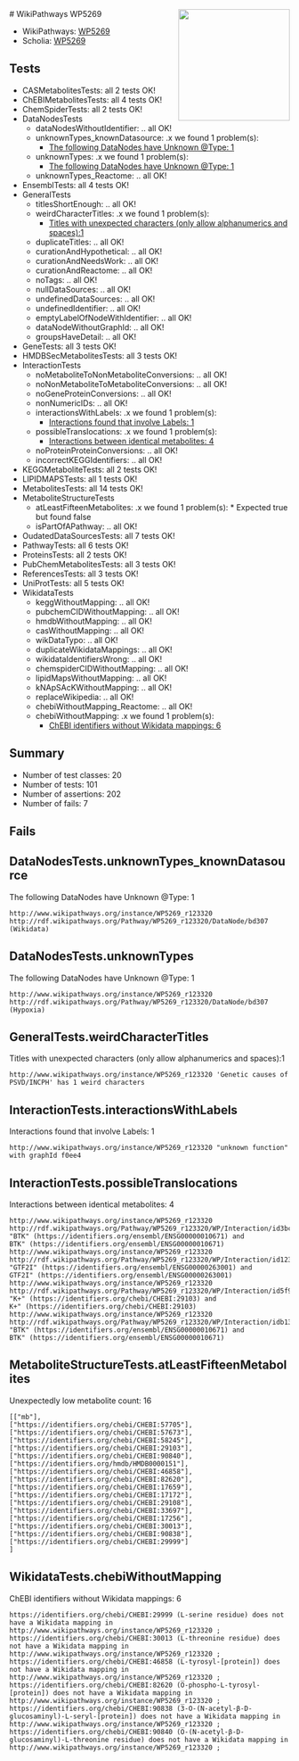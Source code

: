 <img style="float: right; width: 200px" src="https://upload.wikimedia.org/wikipedia/commons/thumb/8/83/Wplogo_with_text_500.png/640px-Wplogo_with_text_500.png" />
# WikiPathways WP5269

* WikiPathways: [WP5269](https://new.wikipathways.org/pathways/WP5269)
* Scholia: [WP5269](https://scholia.toolforge.org/wikipathways/WP5269)
## Tests
* CASMetabolitesTests: all 2 tests OK!
* ChEBIMetabolitesTests: all 4 tests OK!
* ChemSpiderTests: all 2 tests OK!
* DataNodesTests
    * dataNodesWithoutIdentifier: .. all OK!
    * unknownTypes_knownDatasource: .x we found 1 problem(s):
        * [The following DataNodes have Unknown @Type: 1](#904516d6)
    * unknownTypes: .x we found 1 problem(s):
        * [The following DataNodes have Unknown @Type: 1](#839973df)
    * unknownTypes_Reactome: .. all OK!
* EnsemblTests: all 4 tests OK!
* GeneralTests
    * titlesShortEnough: .. all OK!
    * weirdCharacterTitles: .x we found 1 problem(s):
        * [Titles with unexpected characters (only allow alphanumerics and spaces):1](#fda87b3f)
    * duplicateTitles: .. all OK!
    * curationAndHypothetical: .. all OK!
    * curationAndNeedsWork: .. all OK!
    * curationAndReactome: .. all OK!
    * noTags: .. all OK!
    * nullDataSources: .. all OK!
    * undefinedDataSources: .. all OK!
    * undefinedIdentifier: .. all OK!
    * emptyLabelOfNodeWithIdentifier: .. all OK!
    * dataNodeWithoutGraphId: .. all OK!
    * groupsHaveDetail: .. all OK!
* GeneTests: all 3 tests OK!
* HMDBSecMetabolitesTests: all 3 tests OK!
* InteractionTests
    * noMetaboliteToNonMetaboliteConversions: .. all OK!
    * noNonMetaboliteToMetaboliteConversions: .. all OK!
    * noGeneProteinConversions: .. all OK!
    * nonNumericIDs: .. all OK!
    * interactionsWithLabels: .x we found 1 problem(s):
        * [Interactions found that involve Labels: 1](#630d2678)
    * possibleTranslocations: .x we found 1 problem(s):
        * [Interactions between identical metabolites: 4](#d59038c7)
    * noProteinProteinConversions: .. all OK!
    * incorrectKEGGIdentifiers: .. all OK!
* KEGGMetaboliteTests: all 2 tests OK!
* LIPIDMAPSTests: all 1 tests OK!
* MetabolitesTests: all 14 tests OK!
* MetaboliteStructureTests
    * atLeastFifteenMetabolites: .x we found 1 problem(s):
            * Expected true but found false
    * isPartOfAPathway: .. all OK!
* OudatedDataSourcesTests: all 7 tests OK!
* PathwayTests: all 6 tests OK!
* ProteinsTests: all 2 tests OK!
* PubChemMetabolitesTests: all 3 tests OK!
* ReferencesTests: all 3 tests OK!
* UniProtTests: all 5 tests OK!
* WikidataTests
    * keggWithoutMapping: .. all OK!
    * pubchemCIDWithoutMapping: .. all OK!
    * hmdbWithoutMapping: .. all OK!
    * casWithoutMapping: .. all OK!
    * wikDataTypo: .. all OK!
    * duplicateWikidataMappings: .. all OK!
    * wikidataIdentifiersWrong: .. all OK!
    * chemspiderCIDWithoutMapping: .. all OK!
    * lipidMapsWithoutMapping: .. all OK!
    * kNApSAcKWithoutMapping: .. all OK!
    * replaceWikipedia: .. all OK!
    * chebiWithoutMapping_Reactome: .. all OK!
    * chebiWithoutMapping: .x we found 1 problem(s):
        * [ChEBI identifiers without Wikidata mappings: 6](#a8d554d2)


## Summary

* Number of test classes: 20
* Number of tests: 101
* Number of assertions: 202
* Number of fails: 7

## Fails

<a name="904516d6" />

## DataNodesTests.unknownTypes_knownDatasource

The following DataNodes have Unknown @Type: 1
```
http://www.wikipathways.org/instance/WP5269_r123320 http://rdf.wikipathways.org/Pathway/WP5269_r123320/DataNode/bd307 (Wikidata)
```

<a name="839973df" />

## DataNodesTests.unknownTypes

The following DataNodes have Unknown @Type: 1
```
http://www.wikipathways.org/instance/WP5269_r123320 http://rdf.wikipathways.org/Pathway/WP5269_r123320/DataNode/bd307 (Hypoxia)
```

<a name="fda87b3f" />

## GeneralTests.weirdCharacterTitles

Titles with unexpected characters (only allow alphanumerics and spaces):1
```
http://www.wikipathways.org/instance/WP5269_r123320 'Genetic causes of PSVD/INCPH' has 1 weird characters
```

<a name="630d2678" />

## InteractionTests.interactionsWithLabels

Interactions found that involve Labels: 1
```
http://www.wikipathways.org/instance/WP5269_r123320 "unknown function" with graphId f0ee4
```

<a name="d59038c7" />

## InteractionTests.possibleTranslocations

Interactions between identical metabolites: 4
```
http://www.wikipathways.org/instance/WP5269_r123320 http://rdf.wikipathways.org/Pathway/WP5269_r123320/WP/Interaction/id3bc58cbf "BTK" (https://identifiers.org/ensembl/ENSG00000010671) and 
BTK" (https://identifiers.org/ensembl/ENSG00000010671)
http://www.wikipathways.org/instance/WP5269_r123320 http://rdf.wikipathways.org/Pathway/WP5269_r123320/WP/Interaction/id123af355 "GTF2I" (https://identifiers.org/ensembl/ENSG00000263001) and 
GTF2I" (https://identifiers.org/ensembl/ENSG00000263001)
http://www.wikipathways.org/instance/WP5269_r123320 http://rdf.wikipathways.org/Pathway/WP5269_r123320/WP/Interaction/id5f9e735c "K+" (https://identifiers.org/chebi/CHEBI:29103) and 
K+" (https://identifiers.org/chebi/CHEBI:29103)
http://www.wikipathways.org/instance/WP5269_r123320 http://rdf.wikipathways.org/Pathway/WP5269_r123320/WP/Interaction/idb13fee41 "BTK" (https://identifiers.org/ensembl/ENSG00000010671) and 
BTK" (https://identifiers.org/ensembl/ENSG00000010671)
```

<a name="3b0f9420" />

## MetaboliteStructureTests.atLeastFifteenMetabolites

Unexpectedly low metabolite count: 16

```
[["mb"],
["https://identifiers.org/chebi/CHEBI:57705"],
["https://identifiers.org/chebi/CHEBI:57673"],
["https://identifiers.org/chebi/CHEBI:58245"],
["https://identifiers.org/chebi/CHEBI:29103"],
["https://identifiers.org/chebi/CHEBI:90840"],
["https://identifiers.org/hmdb/HMDB0000151"],
["https://identifiers.org/chebi/CHEBI:46858"],
["https://identifiers.org/chebi/CHEBI:82620"],
["https://identifiers.org/chebi/CHEBI:17659"],
["https://identifiers.org/chebi/CHEBI:17172"],
["https://identifiers.org/chebi/CHEBI:29108"],
["https://identifiers.org/chebi/CHEBI:33697"],
["https://identifiers.org/chebi/CHEBI:17256"],
["https://identifiers.org/chebi/CHEBI:30013"],
["https://identifiers.org/chebi/CHEBI:90838"],
["https://identifiers.org/chebi/CHEBI:29999"]
]
```

<a name="a8d554d2" />

## WikidataTests.chebiWithoutMapping

ChEBI identifiers without Wikidata mappings: 6
```
https://identifiers.org/chebi/CHEBI:29999 (L-serine residue) does not have a Wikidata mapping in http://www.wikipathways.org/instance/WP5269_r123320 ; 
https://identifiers.org/chebi/CHEBI:30013 (L-threonine residue) does not have a Wikidata mapping in http://www.wikipathways.org/instance/WP5269_r123320 ; 
https://identifiers.org/chebi/CHEBI:46858 (L-tyrosyl-[protein]) does not have a Wikidata mapping in http://www.wikipathways.org/instance/WP5269_r123320 ; 
https://identifiers.org/chebi/CHEBI:82620 (O-phospho-L-tyrosyl-[protein]) does not have a Wikidata mapping in http://www.wikipathways.org/instance/WP5269_r123320 ; 
https://identifiers.org/chebi/CHEBI:90838 (3-O-(N-acetyl-β-D-glucosaminyl)-L-seryl-[protein]) does not have a Wikidata mapping in http://www.wikipathways.org/instance/WP5269_r123320 ; 
https://identifiers.org/chebi/CHEBI:90840 (O-(N-acetyl-β-D-glucosaminyl)-L-threonine residue) does not have a Wikidata mapping in http://www.wikipathways.org/instance/WP5269_r123320 ; 
```

